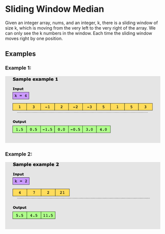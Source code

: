 # Sliding Window Median

Given an integer array, nums, and an integer, k, there is a sliding window of size k, which is moving from the very left
to the very right of the array. We can only see the k numbers in the window. Each time the sliding window moves right by
one position.

## Examples

### Example 1:

![img.png](img.png)

### Example 2:

![img_1.png](img_1.png)
